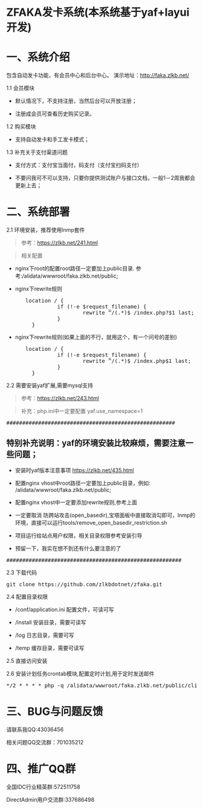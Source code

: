 # ZFAKA发卡系统(本系统基于yaf+layui开发)


# 一、系统介绍
包含自动发卡功能，有会员中心和后台中心。
演示地址：http://faka.zlkb.net/

1.1 会员模块
* 默认情况下，不支持注册，当然后台可以开放注册；

* 注册成会员可查看历史购买记录。
	
1.2 购买模块
* 支持自动发卡和手工发卡模式；

	
1.3 补充关于支付渠道问题
* 支付方式：支付宝当面付，码支付（支付宝扫码支付）

* 不要问我可不可以支持，只要你提供测试账户与接口文档，一般1－2周我都会更新上去；


# 二、系统部署

2.1 环境安装，推荐使用lnmp套件

>参考：https://zlkb.net/241.html

>相关配置
* nginx下root的配置root路径一定要加上public目录. 参考:/alidata/wwwroot/faka.zlkb.net/public;

* nginx下rewrite规则
<pre>      location / {
                if (!-e $request_filename) {
                        rewrite ^/(.*)$ /index.php?$1 last;
                }
        }
</pre> 

* nginx下rewrite规则(如果上面的不行，就用这个，有一个问号的差别)
<pre>      location / {
                if (!-e $request_filename) {
                        rewrite ^/(.*)$ /index.php$1 last;
                }
        }
</pre> 

2.2 需要安装yaf扩展,需要mysql支持
>参考：https://zlkb.net/243.html

>补充：php.ini中一定要配置 yaf.use_namespace=1


<pre>#####################################################</pre> 

## 特别补充说明：yaf的环境安装比较麻烦，需要注意一些问题；

* 安装时yaf版本注意事项 https://zlkb.net/435.html

* 配置nginx vhost中root路径一定要加上public目录，例如:  /alidata/wwwroot/faka.zlkb.net/public;

* 配置nginx vhost中一定要添加rewrite规则,参考上面

* 一定要取消 防跨站攻击(open_basedir),宝塔面板中直接取消勾即可，lnmp的环境，直接可以运行tools/remove_open_basedir_restriction.sh

* 项目运行给站点用户权限，相关目录权限参考安装引导

* 预留一下，我实在想不到还有什么要注意的了

<pre>#######################################################</pre> 



2.3 下载代码
<pre>
git clone https://github.com/zlkbdotnet/zfaka.git
</pre> 

2.4 配置目录权限

* /conf/application.ini 配置文件，可读可写

* /install  安装目录，需要可读写

* /log      日志目录，需要可写

* /temp     缓存目录，需要可读写

2.5 直接访问安装

2.6 安装计划任务crontab模块,配置定时计划,用于定时发送邮件
<pre>
*/2 * * * * php -q /alidata/wwwroot/faka.zlkb.net/public/cli.php request_uri="/crontab/sendemail/index"
</pre> 	
	
# 三、BUG与问题反馈
   请联系我QQ:43036456
   
   相关问题QQ交流群：701035212
   
# 四、推广QQ群
   全国IDC行业精英群:572511758
   
   DirectAdmin用户交流群:337686498
   
